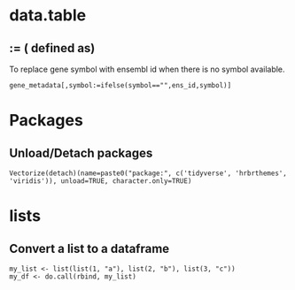 # data.table
## := ( defined as)
To replace gene symbol with ensembl id when there is no symbol available.  
```
gene_metadata[,symbol:=ifelse(symbol=="",ens_id,symbol)]
```
# Packages
## Unload/Detach packages

```
Vectorize(detach)(name=paste0("package:", c('tidyverse', 'hrbrthemes', 'viridis')), unload=TRUE, character.only=TRUE)
```
# lists
## Convert a list to a dataframe  
```
my_list <- list(list(1, "a"), list(2, "b"), list(3, "c"))
my_df <- do.call(rbind, my_list)
```
